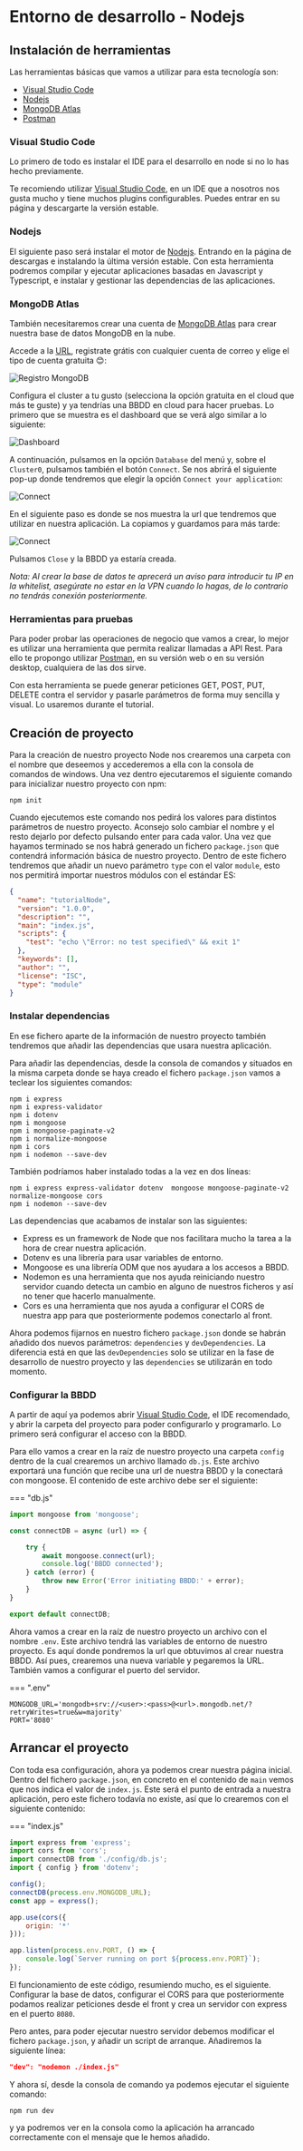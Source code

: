 # Entorno de desarrollo - Nodejs

## Instalación de herramientas
Las herramientas básicas que vamos a utilizar para esta tecnología son:

* [Visual Studio Code](https://code.visualstudio.com/)
* [Nodejs](https://nodejs.org/es/)
* [MongoDB Atlas](https://www.mongodb.com/atlas/database)
* [Postman](https://www.postman.com/)

### Visual Studio Code

Lo primero de todo es instalar el IDE para el desarrollo en node si no lo has hecho previamente.

Te recomiendo utilizar [Visual Studio Code](https://code.visualstudio.com/), en un IDE que a nosotros nos gusta mucho y tiene muchos plugins configurables. Puedes entrar en su página y descargarte la versión estable.

### Nodejs

El siguiente paso será instalar el motor de [Nodejs](https://nodejs.org/es/). Entrando en la página de descargas e instalando la última versión estable. Con esta herramienta podremos compilar y ejecutar aplicaciones basadas en Javascript y Typescript, e instalar y gestionar las dependencias de las aplicaciones.

### MongoDB Atlas

También necesitaremos crear una cuenta de [MongoDB Atlas](https://www.mongodb.com/atlas/database) para crear nuestra base de datos MongoDB en la nube.

Accede a la [URL](https://www.mongodb.com/atlas/database), registrate grátis con cualquier cuenta de correo y elige el tipo de cuenta gratuita 😊:

![Registro MongoDB](../assets/images/install-nodejs-mongodb.png)
 
Configura el cluster a tu gusto (selecciona la opción gratuita en el cloud que más te guste) y ya tendrías una BBDD en cloud para hacer pruebas. Lo primero que se muestra es el dashboard que se verá algo similar a lo siguiente:

![Dashboard](../assets/images/install-nodejs-mongodb2.png)

A continuación, pulsamos en la opción `Database` del menú y, sobre el `Cluster0`, pulsamos también el botón `Connect`. Se nos abrirá el siguiente pop-up donde tendremos que elegir la opción `Connect your application`:

![Connect](../assets/images/install-nodejs-mongodb3.png)

En el siguiente paso es donde se nos muestra la url que tendremos que utilizar en nuestra aplicación. La copiamos y guardamos para más tarde: 

![Connect](../assets/images/install-nodejs-mongodb4.png)

Pulsamos `Close` y la BBDD ya estaría creada.

*Nota: Al crear la base de datos te aprecerá un aviso para introducir tu IP en la whitelist, asegúrate no estar en la VPN cuando lo hagas, de lo contrario no tendrás conexión posteriormente.*


### Herramientas para pruebas

Para poder probar las operaciones de negocio que vamos a crear, lo mejor es utilizar una herramienta que permita realizar llamadas a API Rest. Para ello te propongo utilizar [Postman](https://www.postman.com/), en su versión web o en su versión desktop, cualquiera de las dos sirve.

Con esta herramienta se puede generar peticiones GET, POST, PUT, DELETE contra el servidor y pasarle parámetros de forma muy sencilla y visual. Lo usaremos durante el tutorial.


## Creación de proyecto

Para la creación de nuestro proyecto Node nos crearemos una carpeta con el nombre que deseemos y accederemos a ella con la consola de comandos de windows. Una vez dentro ejecutaremos el siguiente comando para inicializar nuestro proyecto con npm:

```
npm init
```

Cuando ejecutemos este comando nos pedirá los valores para distintos parámetros de nuestro proyecto. Aconsejo solo cambiar el nombre y el resto dejarlo por defecto pulsando enter para cada valor. Una vez que hayamos terminado se nos habrá generado un fichero `package.json` que contendrá información básica de nuestro proyecto. Dentro de este fichero tendremos que añadir un nuevo parámetro `type` con el valor `module`, esto nos permitirá importar nuestros módulos con el estándar ES:


``` JSON
{
  "name": "tutorialNode",
  "version": "1.0.0",
  "description": "",
  "main": "index.js",
  "scripts": {
    "test": "echo \"Error: no test specified\" && exit 1"
  },
  "keywords": [],
  "author": "",
  "license": "ISC",
  "type": "module"
}

```

### Instalar dependencias

En ese fichero aparte de la información de nuestro proyecto también tendremos que añadir las dependencias que usara nuestra aplicación. 

Para añadir las dependencias, desde la consola de comandos y situados en la misma carpeta donde se haya creado el fichero `package.json` vamos a teclear los siguientes comandos:

```
npm i express
npm i express-validator
npm i dotenv
npm i mongoose
npm i mongoose-paginate-v2
npm i normalize-mongoose
npm i cors
npm i nodemon --save-dev

```

También podríamos haber instalado todas a la vez en dos líneas: 

```
npm i express express-validator dotenv  mongoose mongoose-paginate-v2 normalize-mongoose cors
npm i nodemon --save-dev
```

Las dependencias que acabamos de instalar son las siguientes: 

* Express es un framework de Node que nos facilitara mucho la tarea a la hora de crear nuestra aplicación.
* Dotenv es una librería para usar variables de entorno.
* Mongoose es una librería ODM que nos ayudara a los accesos a BBDD.
* Nodemon es una herramienta que nos ayuda reiniciando nuestro servidor cuando detecta un cambio en alguno de nuestros ficheros y así no tener que hacerlo manualmente.
* Cors es una herramienta que nos ayuda a configurar el CORS de nuestra app para que posteriormente podemos conectarlo al front.

Ahora podemos fijarnos en nuestro fichero `package.json` donde se habrán añadido dos nuevos parámetros: `dependencies` y `devDependencies`. La diferencia está en que las `devDependencies` solo se utilizar en la fase de desarrollo de nuestro proyecto y las `dependencies` se utilizarán en todo momento.

### Configurar la BBDD

A partir de aquí ya podemos abrir [Visual Studio Code](https://code.visualstudio.com/), el IDE recomendado, y abrir la carpeta del proyecto para poder configurarlo y programarlo. Lo primero será configurar el acceso con la BBDD.

Para ello vamos a crear en la raíz de nuestro proyecto una carpeta `config` dentro de la cual crearemos un archivo llamado `db.js`. Este archivo exportará una función que recibe una url de nuestra BBDD y la conectará con mongoose. El contenido de este archivo debe ser el siguiente:

=== "db.js"
``` Javascript
import mongoose from 'mongoose';

const connectDB = async (url) => {

    try {
        await mongoose.connect(url);
        console.log('BBDD connected');
    } catch (error) {
        throw new Error('Error initiating BBDD:' + error);
    }
}

export default connectDB;
```

Ahora vamos a crear en la raíz de nuestro proyecto un archivo con el nombre `.env`. Este archivo tendrá las variables de entorno de nuestro proyecto. Es aquí donde pondremos la url que obtuvimos al crear nuestra BBDD. Así pues, crearemos una nueva variable y pegaremos la URL. También vamos a configurar el puerto del servidor.

=== ".env"
``` Properties
MONGODB_URL='mongodb+srv://<user>:<pass>@<url>.mongodb.net/?retryWrites=true&w=majority'
PORT='8080'
```


## Arrancar el proyecto

Con toda esa configuración, ahora ya podemos crear nuestra página inicial. Dentro del fichero `package.json`, en concreto en el contenido de `main` vemos que nos indica el valor de `index.js`. Este será el punto de entrada a nuestra aplicación, pero este fichero todavía no existe, así que lo crearemos con el siguiente contenido:

=== "index.js"
``` Javascript
import express from 'express';
import cors from 'cors';
import connectDB from './config/db.js';
import { config } from 'dotenv';

config();
connectDB(process.env.MONGODB_URL);
const app = express();

app.use(cors({
    origin: '*'
}));

app.listen(process.env.PORT, () => {
    console.log(`Server running on port ${process.env.PORT}`);
});
```

El funcionamiento de este código, resumiendo mucho, es el siguiente. Configurar la base de datos, configurar el CORS para que posteriormente podamos realizar peticiones desde el front y crea un servidor con express en el puerto `8080`.

Pero antes, para poder ejecutar nuestro servidor debemos modificar el fichero `package.json`, y añadir un script de arranque. Añadiremos la siguiente línea:

``` JSON
"dev": "nodemon ./index.js"
```

Y ahora sí, desde la consola de comando ya podemos ejecutar el siguiente comando:

```
npm run dev
```

y ya podremos ver en la consola como la aplicación ha arrancado correctamente con el mensaje que le hemos añadido.

